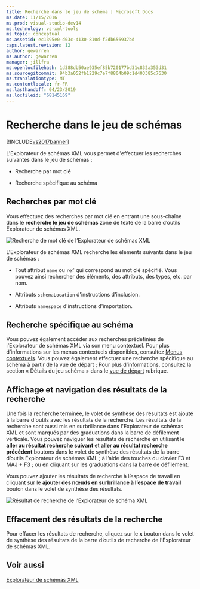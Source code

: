 ```yaml
---
title: Recherche dans le jeu de schéma | Microsoft Docs
ms.date: 11/15/2016
ms.prod: visual-studio-dev14
ms.technology: vs-xml-tools
ms.topic: conceptual
ms.assetid: ec1395e0-d03c-4130-810d-f2db656937bd
caps.latest.revision: 12
author: gewarren
ms.author: gewarren
manager: jillfra
ms.openlocfilehash: 1d388db50ae935ef85b720177bd31c832a353d31
ms.sourcegitcommit: 94b3a052fb1229c7e7f8804b09c1d403385c7630
ms.translationtype: MT
ms.contentlocale: fr-FR
ms.lasthandoff: 04/23/2019
ms.locfileid: "68145169"
---
```

# <a name="searching-the-schema-set"></a>Recherche dans le jeu de schémas
[!INCLUDE[vs2017banner](../includes/vs2017banner.md)]

L'Explorateur de schémas XML vous permet d'effectuer les recherches suivantes dans le jeu de schémas :  
  
- Recherche par mot clé  
  
- Recherche spécifique au schéma  
  
## <a name="keyword-search"></a>Recherches par mot clé  
 Vous effectuez des recherches par mot clé en entrant une sous-chaîne dans le **recherche le jeu de schémas** zone de texte de la barre d’outils Explorateur de schémas XML.  
  
 ![Recherche de mot clé de l’Explorateur de schémas XML](../xml-tools/media/schemaexplorersearch.gif "SchemaExplorerSearch")  
  
 L'Explorateur de schémas XML recherche les éléments suivants dans le jeu de schémas :  
  
- Tout attribut `name` ou `ref` qui correspond au mot clé spécifié. Vous pouvez ainsi rechercher des éléments, des attributs, des types, etc. par nom.  
  
- Attributs `schemaLocation` d'instructions d'inclusion.  
  
- Attributs `namespace` d'instructions d'importation.  
  
## <a name="schema-specific-search"></a>Recherche spécifique au schéma  
 Vous pouvez également accéder aux recherches prédéfinies de l'Explorateur de schémas XML via son menu contextuel. Pour plus d’informations sur les menus contextuels disponibles, consultez [Menus contextuels](../xml-tools/context-menus-xml-schema-explorer.md). Vous pouvez également effectuer une recherche spécifique au schéma à partir de la vue de départ ; Pour plus d’informations, consultez la section « Détails du jeu schéma » dans le [vue de départ](../xml-tools/start-view.md) rubrique.  
  
## <a name="displaying-and-navigating-search-results"></a>Affichage et navigation des résultats de la recherche  
 Une fois la recherche terminée, le volet de synthèse des résultats est ajouté à la barre d'outils avec les résultats de la recherche. Les résultats de la recherche sont aussi mis en surbrillance dans l'Explorateur de schémas XML et sont marqués par des graduations dans la barre de défilement verticale. Vous pouvez naviguer les résultats de recherche en utilisant le **aller au résultat recherche suivant** et **aller au résultat recherche précédent** boutons dans le volet de synthèse des résultats de la barre d’outils Explorateur de schémas XML ; à l’aide des touches du clavier F3 et MAJ + F3 ; ou en cliquant sur les graduations dans la barre de défilement.  
  
 Vous pouvez ajouter les résultats de recherche à l’espace de travail en cliquant sur le **ajouter des nœuds en surbrillance à l’espace de travail** bouton dans le volet de synthèse des résultats.  
  
 ![Résultat de recherche de l’Explorateur de schéma XML](../xml-tools/media/schemaexplorersearchresult.gif "SchemaExplorerSearchResult")  
  
## <a name="clearing-search-results"></a>Effacement des résultats de la recherche  
 Pour effacer les résultats de recherche, cliquez sur le **x** bouton dans le volet de synthèse des résultats de la barre d’outils de recherche de l’Explorateur de schémas XML.  
  
## <a name="see-also"></a>Voir aussi  
 [Explorateur de schémas XML](../xml-tools/xml-schema-explorer.md)
